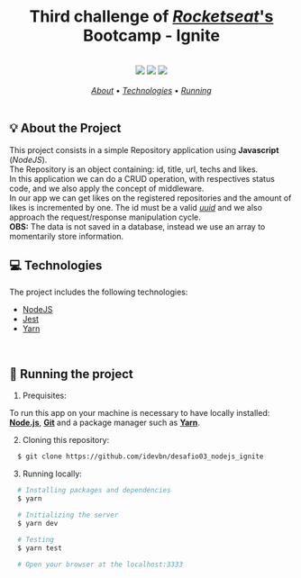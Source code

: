 <h1 align="center">
  <strong>Third challenge of <a href="https://rocketseat.com.br/"><em>Rocketseat</em>'s</a> Bootcamp - Ignite</strong>  
</h1>

<br>

<div align="center">
  <img src="https://img.shields.io/badge/Node.js-43853D?style=for-the-badge&logo=node.js&logoColor=white">
  <img src="https://img.shields.io/badge/-jest-%23C21325?style=for-the-badge&logo=jest&logoColor=white">
  <img src="https://img.shields.io/badge/Yarn-2C8EBB?style=for-the-badge&logo=yarn&logoColor=white">
</div>

<br>

<div align="center">
  <a href="#about"><em>About</em></a> • <a href="#techs"><em>Technologies</em></a> • <a href="#run"><em>Running</em></a>
</div>

<br>

<a id="about"></a>

## :bulb: About the Project

<p>This project consists in a simple Repository application using <strong>Javascript</strong> (<em>NodeJS</em>).
<br>
The Repository is an object containing: id, title, url, techs and likes.
<br>
In this application we can do a CRUD operation, with respectives status code, and we also apply the concept of middleware.
<br>
In our app we can get likes on the registered repositories and the amount of likes is incremented by one. The id must be a valid <em><a href="https://en.wikipedia.org/wiki/Universally_unique_identifier" target="_blank">uuid</a></em> and we also approach the request/response manipulation cycle.
<br>
<strong>OBS:</strong> The data is not saved in a database, instead we use an array to momentarily store information.

<br>

<a id="techs"></a>

## :computer: Technologies

The project includes the following technologies:

- [NodeJS](https://nodejs.org/)
- [Jest](https://jestjs.io/)
- [Yarn](https://yarnpkg.com/)

<br>

<a id="run"></a>

## :memo: Running the project

1. Prequisites:

To run this app on your machine is necessary to have locally installed: **[Node.js](https://nodejs.org/en/)**, **[Git](https://git-scm.com/)** and a package manager such as **[Yarn](https://yarnpkg.com/)**.

2. Cloning this repository:

```sh
  $ git clone https://github.com/idevbn/desafio03_nodejs_ignite
```

3. Running locally:

```sh
  # Installing packages and dependencies
  $ yarn

  # Initializing the server
  $ yarn dev

  # Testing
  $ yarn test

  # Open your browser at the localhost:3333

```
